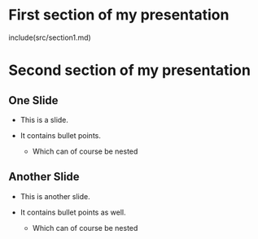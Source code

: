 # First section of my presentation

include(src/section1.md)

# Second section of my presentation

## One Slide

* This is a slide.

* It contains bullet points.

  * Which can of course be nested

## Another Slide

* This is another slide.

* It contains bullet points as well.

  * Which can of course be nested
